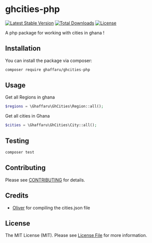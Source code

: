 # ghcities-php
[![Latest Stable Version](https://poser.pugx.org/ghaffaru/ghcities-php/v)](//packagist.org/packages/ghaffaru/ghcities-php)
[![Total Downloads](https://poser.pugx.org/ghaffaru/ghcities-php/downloads)](//packagist.org/packages/ghaffaru/ghcities-php)
[![License](https://poser.pugx.org/ghaffaru/ghcities-php/license)](//packagist.org/packages/ghaffaru/ghcities-php)

A php package for working with cities in ghana !

## Installation

You can install the package via composer:

```bash
composer require ghaffaru/ghcities-php
```

## Usage

Get all Regions in ghana
``` php
$regions = \Ghaffaru\GhCities\Region::all();
```

Get all cities in Ghana
``` php
$cities = \Ghaffaru\GhCities\City::all();
```
## Testing

``` bash
composer test
```

## Contributing

Please see [CONTRIBUTING](./CONTRIBUTING.md) for details.

## Credits

- [Oliver](https://github.com/codingoliver/ghana-cities) for compiling the cities.json file

## License

The MIT License (MIT). Please see [License File](LICENSE.md) for more information.
